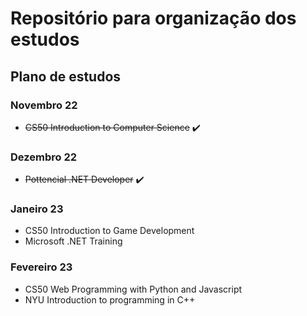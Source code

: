 # Repositório para organização dos estudos
## Plano de estudos
### Novembro 22
- ~~CS50 Introduction to Computer Science~~ ✔️
### Dezembro 22
- ~~Pottencial .NET Developer~~ ✔️
### Janeiro 23
- CS50 Introduction to Game Development
- Microsoft .NET Training
### Fevereiro 23
- CS50 Web Programming with Python and Javascript
- NYU Introduction to programming in C++
